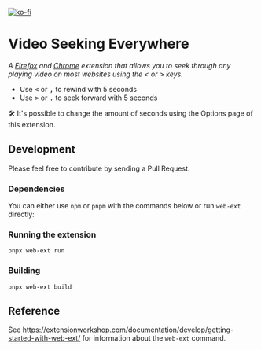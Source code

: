 [![ko-fi](https://ko-fi.com/img/githubbutton_sm.svg)](https://ko-fi.com/L3L0BR8QG)

# Video Seeking Everywhere
_A [Firefox](https://addons.mozilla.org/en-US/firefox/addon/video-seeking-everywhere/) and [Chrome](https://chrome.google.com/webstore/detail/video-seeking-everywhere/neghkknngmcflfpmmojpkadkjkabbofa) extension that allows you to seek through any playing video on most websites using the < or > keys._

- Use <kbd><</kbd> or <kbd>,</kbd> to rewind with 5 seconds
- Use <kbd>></kbd> or <kbd>.</kbd> to seek forward with 5 seconds

🛠️ It's possible to change the amount of seconds using the Options page of this extension.

## Development
Please feel free to contribute by sending a Pull Request.

### Dependencies
You can either use `npm` or `pnpm` with the commands below or run `web-ext` directly:

### Running the extension
`pnpx web-ext run`

### Building
`pnpx web-ext build`

## Reference
See https://extensionworkshop.com/documentation/develop/getting-started-with-web-ext/ for information about the `web-ext` command.
